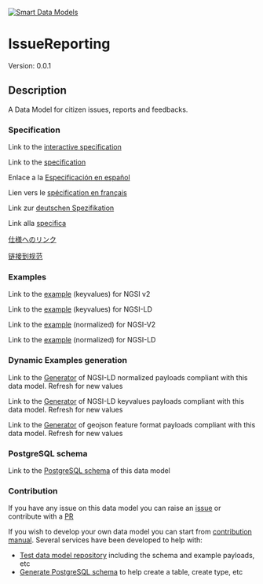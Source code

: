 [![Smart Data Models](https://smartdatamodels.org/wp-content/uploads/2022/01/SmartDataModels_logo.png "Logo")](https://smartdatamodels.org)
# IssueReporting
Version: 0.0.1

## Description 

A Data Model for citizen issues, reports and feedbacks.
### Specification

Link to the [interactive specification](https://swagger.lab.fiware.org/?url=https://smart-data-models.github.io/dataModel.IssueTracking/IssueReporting/swagger.yaml)

Link to the [specification](https://github.com/smart-data-models/dataModel.IssueTracking/blob/master/IssueReporting/doc/spec.md)

Enlace a la [Especificación en español](https://github.com/smart-data-models/dataModel.IssueTracking/blob/master/IssueReporting/doc/spec_ES.md)

Lien vers le [spécification en français](https://github.com/smart-data-models/dataModel.IssueTracking/blob/master/IssueReporting/doc/spec_FR.md)

Link zur [deutschen Spezifikation](https://github.com/smart-data-models/dataModel.IssueTracking/blob/master/IssueReporting/doc/spec_DE.md)

Link alla [specifica](https://github.com/smart-data-models/dataModel.IssueTracking/blob/master/IssueReporting/doc/spec_IT.md)

[仕様へのリンク](https://github.com/smart-data-models/dataModel.IssueTracking/blob/master/IssueReporting/doc/spec_JA.md)

[链接到规范](https://github.com/smart-data-models/dataModel.IssueTracking/blob/master/IssueReporting/doc/spec_ZH.md)
### Examples

Link to the [example](https://smart-data-models.github.io/dataModel.IssueTracking/IssueReporting/examples/example.json) (keyvalues) for NGSI v2

Link to the [example](https://smart-data-models.github.io/dataModel.IssueTracking/IssueReporting/examples/example.jsonld) (keyvalues) for NGSI-LD

Link to the [example](https://smart-data-models.github.io/dataModel.IssueTracking/IssueReporting/examples/example-normalized.json) (normalized) for NGSI-V2

Link to the [example](https://smart-data-models.github.io/dataModel.IssueTracking/IssueReporting/examples/example-normalized.jsonld) (normalized) for NGSI-LD
### Dynamic Examples generation

Link to the [Generator](https://smartdatamodels.org/extra/ngsi-ld_generator.php?schemaUrl=https://raw.githubusercontent.com/smart-data-models/dataModel.IssueTracking/master/IssueReporting/schema.json&email=info@smartdatamodels.org) of NGSI-LD normalized payloads compliant with this data model. Refresh for new values

Link to the [Generator](https://smartdatamodels.org/extra/ngsi-ld_generator_keyvalues.php?schemaUrl=https://raw.githubusercontent.com/smart-data-models/dataModel.IssueTracking/master/IssueReporting/schema.json&email=info@smartdatamodels.org) of NGSI-LD keyvalues payloads compliant with this data model. Refresh for new values

Link to the [Generator](https://smartdatamodels.org/extra/geojson_features_generator.php?schemaUrl=https://raw.githubusercontent.com/smart-data-models/dataModel.IssueTracking/master/IssueReporting/schema.json&email=info@smartdatamodels.org) of geojson feature format payloads compliant with this data model. Refresh for new values
### PostgreSQL schema

Link to the [PostgreSQL schema](https://github.com/smart-data-models/dataModel.IssueTracking/blob/master/IssueReporting/schema.sql) of this data model
### Contribution

 If you have any issue on this data model you can raise an [issue](https://github.com/smart-data-models/dataModel.IssueTracking/issues)  or contribute with a [PR](https://github.com/smart-data-models/dataModel.IssueTracking/pulls)

 If you wish to develop your own data model you can start from [contribution manual](https://bit.ly/contribution_manual). Several services have been developed to help with: 
 - [Test data model repository](https://smartdatamodels.org/index.php/data-models-contribution-api/) including the schema and example payloads, etc
 - [Generate PostgreSQL schema](https://smartdatamodels.org/index.php/sql-service/) to help create a table, create type, etc